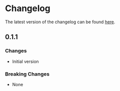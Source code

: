 # Changelog

The latest version of the changelog can be found [here](https://github.com/Azure/bicep-registry-modules/blob/main/avm/ptn/sa/conversation-knowledge-mining/CHANGELOG.md).

## 0.1.1

### Changes

- Initial version

### Breaking Changes

- None

